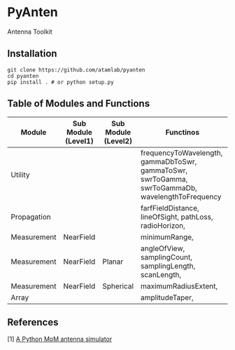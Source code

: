 # PyAnten

Antenna Toolkit

## Installation

```shell
git clone https://github.com/atamlab/pyanten
cd pyanten
pip install . # or python setup.py
```

## Table of Modules and Functions

| Module      | Sub Module (Level1) | Sub Module (Level2) | Functinos                                                                                        |
| ----------- | ------------------- | ------------------- | ------------------------------------------------------------------------------------------------ |
| Utility     |                     |                     | frequencyToWavelength, gammaDbToSwr, gammaToSwr, swrToGamma, swrToGammaDb, wavelengthToFrequency |
| Propagation |                     |                     | farfFieldDistance, lineOfSight, pathLoss, radioHorizon,                                          |
| Measurement | NearField           |                     | minimumRange,                                                                                    |
| Measurement | NearField           | Planar              | angleOfView, samplingCount, samplingLength, scanLength,                                          |
| Measurement | NearField           | Spherical           | maximumRadiusExtent,                                                                             |
| Array       |                     |                     | amplitudeTaper,                                                                                  |

## References

[1] [A Python MoM antenna simulator](https://www.linkedin.com/pulse/python-mom-antenna-simulator-t-q-khai-nguyen/)
